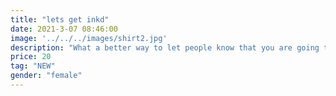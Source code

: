 ```yaml
---
title: "lets get inkd"
date: 2021-3-07 08:46:00
image: '../../../images/shirt2.jpg'
description: "What a better way to let people know that you are going to Inkd than by wearing it proudly?"
price: 20
tag: "NEW"
gender: "female"
---
```


